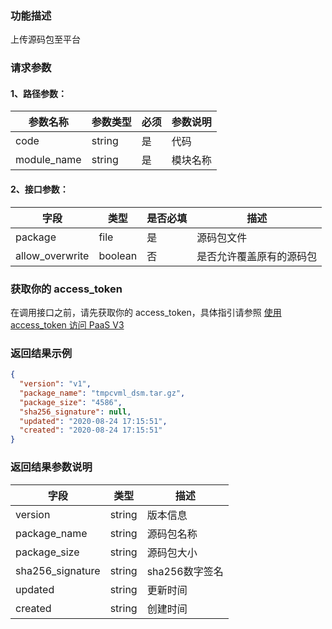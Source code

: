 ### 功能描述
上传源码包至平台

### 请求参数

#### 1、路径参数：

|   参数名称   |    参数类型  |  必须  |     参数说明     |
| ------------ | ------------ | ------ | ---------------- |
| code   | string | 是 | 代码 |
| module_name   | string | 是 | 模块名称 |

#### 2、接口参数：

| 字段 |   类型 |  是否必填 | 描述 |
| ------ | ------ | ------ | ------ |
| package | file | 是 | 源码包文件 |
| allow_overwrite | boolean | 否 | 是否允许覆盖原有的源码包 |

### 获取你的 access_token
在调用接口之前，请先获取你的 access_token，具体指引请参照 [使用 access_token 访问 PaaS V3](https://bk.tencent.com/docs/markdown/PaaS3.0/topics/paas/access_token)

### 返回结果示例
```json
{
  "version": "v1",
  "package_name": "tmpcvml_dsm.tar.gz",
  "package_size": "4586",
  "sha256_signature": null,
  "updated": "2020-08-24 17:15:51",
  "created": "2020-08-24 17:15:51"
}
```

### 返回结果参数说明

| 字段 |   类型 |  描述 |
| ------ | ------ | ------ |
| version | string | 版本信息 |
| package_name | string | 源码包名称 |
| package_size | string | 源码包大小 |
| sha256_signature | string | sha256数字签名 |
| updated | string | 更新时间 |
| created | string | 创建时间 |